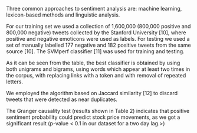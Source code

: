 Three common approaches to sentiment analysis are: machine learning, lexicon-based methods and linguistic analysis.

For our training set we used a collection of 1,600,000 (800,000 positive and 800,000 negative) tweets collected by the Stanford University [10], where positive and negative emoticons were used as labels. For testing we used a set of manually labelled 177 negative and 182 positive tweets from the same source [10]. The SVMperf classifier [11] was used for training and testing.

As it can be seen from the table, the best classifier is obtained by using both unigrams and bigrams, using words which appear at least two times in the corpus, with replacing links with a token and with removal of repeated letters.

We employed the algorithm based on Jaccard similarity [12] to discard tweets that were detected as near duplicates.

The Granger causality test (results shown in Table 2) indicates that positive sentiment probability could predict stock price movements, as we got a significant result (p-value < 0.1 in our dataset for a two day lag.>)
